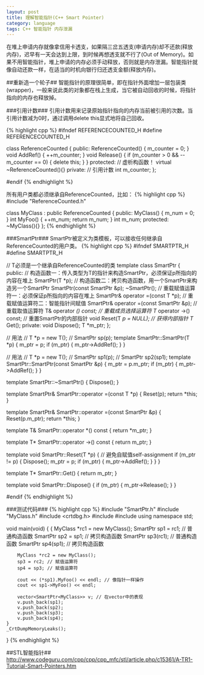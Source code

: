 ```yaml
---
layout: post
title: 理解智能指针(C++ Smart Pointer)
category: language
tags: C++ 智能指针 内存泄漏
---
```


在堆上申请内存就像拿信用卡透支，如果隔三岔五透支(申请内存)却不还款(释放内存)，迟早有一天会达到上限，到时候再想透支就不行了(Out of Memory)。如果不用智能指针，堆上申请的内存必须手动释放，否则就是内存泄漏。智能指针就像自动还款一样，在适当的时机向银行归还透支金额(释放内存)。

##重新造一个轮子##
智能指针的原理很简单，即在指针外面增加一层包装类(wrapper)，一般来说此类的对象都在栈上生成，当它被自动回收的时候，将指针指向的内存也释放掉。

###引用计数###
引用计数用来记录原始指针指向的内存当前被引用的次数。当引用计数减为0时，通过调用delete this显式地将自己回收。

{% highlight cpp %}
#ifndef REFERENCECOUNTED_H
#define REFERENCECOUNTED_H

class ReferenceCounted
{
public:
    ReferenceCounted()
    {
        m_counter = 0;
    }
    void AddRef()
    {
        ++m_counter;
    }
    void Release()
    {
        if (m_counter > 0 && --m_counter == 0)
        {
            delete this;
        }
    }
protected:
    // 虚析构函数！
    virtual ~ReferenceCounted(){}
private:
    // 引用计数
    int m_counter;
};

#endif
{% endhighlight %}

所有用户类都必须继承自ReferenceCounted，比如：
{% highlight cpp %}
#include "ReferenceCounted.h"

class MyClass : public ReferenceCounted
{
public:
    MyClass()
    {
        m_num = 0;
    }
    int MyFoo()
    {
        ++m_num;
        return m_num;
    }
    int m_num;
protected:
    ~MyClass(){}
};
{% endhighlight %}

###SmartPtr###
SmartPtr被定义为类模板，可以接收任何继承自ReferenceCounted的用户类。
{% highlight cpp %}
#ifndef SMARTPTR_H
#define SMARTPTR_H

// T必须是一个继承自ReferenceCounted的类
template <class T>
class SmartPtr
{
public:
    // 构造函数一：传入类型为T的指针来构造SmartPtr，必须保证p所指向的内容在堆上
    SmartPtr(T *p);
    // 构造函数二：拷贝构造函数，用一个SmartPtr来构造另一个SmartPtr
    SmartPtr(const SmartPtr<T> &p);
    ~SmartPtr();
    // 重载赋值运算符一：必须保证p所指向的内容在堆上
    SmartPtr& operator =(const T *p);
    // 重载赋值运算符二：智能指针间赋值
    SmartPtr& operator =(const SmartPtr<T> &p);
    // 重载取值运算符
    T& operator *() const;
    // 重载成员选择运算符
    T* operator ->() const;
    // 重置SmartPtr的内部指针
    void Reset(T *p = NULL);
    // 获得内部指针
    T* Get();
private:
    void Dispose();
    T *m_ptr;
};

// 用法
// T *p = new T();
// SmartPtr<T> sp(p);
template <class T>
SmartPtr<T>::SmartPtr(T *p)
{
    m_ptr = p;
    if (m_ptr)
    {
        m_ptr->AddRef();
    }
}

// 用法
// T *p = new T();
// SmartPtr<T> sp1(p);
// SmartPtr<T> sp2(sp1);
template <class T>
SmartPtr<T>::SmartPtr(const SmartPtr<T> &p)
{
    m_ptr = p.m_ptr;
    if (m_ptr)
    {
        m_ptr->AddRef();
    }
}

template <class T>
SmartPtr<T>::~SmartPtr()
{
    Dispose();
}

template <class T>
SmartPtr<T>& SmartPtr<T>::operator =(const T *p)
{
    Reset(p);
    return *this;
}

template <class T>
SmartPtr<T>& SmartPtr<T>::operator =(const SmartPtr<T> &p)
{
    Reset(p.m_ptr);
    return *this;
}

template <class T>
T& SmartPtr<T>::operator *() const
{
    return *m_ptr;
}

template <class T>
T* SmartPtr<T>::operator ->() const
{
    return m_ptr;
}

template <class T>
void SmartPtr<T>::Reset(T *p)
{
    // 避免自赋值self-assignment
    if (m_ptr != p)
    {
        Dispose();
        m_ptr = p;
        if (m_ptr)
        {
            m_ptr->AddRef();
        }
    }
}

template <class T>
T* SmartPtr<T>::Get()
{
    return m_ptr;
}

template <class T>
void SmartPtr<T>::Dispose()
{
    if (m_ptr)
    {
        m_ptr->Release();
    }
}

#endif
{% endhighlight %}

###测试代码###
{% highlight cpp %}
#include "SmartPtr.h"
#include "MyClass.h"
#include <crtdbg.h>
#include <vector>
#include <iostream>
using namespace std;

void main(void)
{
    {
        MyClass *rc1 = new MyClass();
        SmartPtr<MyClass> sp1 = rc1; // 普通构造函数
        SmartPtr<MyClass> sp2 = sp1; // 拷贝构造函数
        SmartPtr<MyClass> sp3(rc1); // 普通构造函数
        SmartPtr<MyClass> sp4(sp1); // 拷贝构造函数

        MyClass *rc2 = new MyClass();
        sp3 = rc2; // 赋值运算符
        sp4 = sp3; // 赋值运算符

        cout << (*sp1).MyFoo() << endl; // 像指针一样操作
        cout << sp1->MyFoo() << endl;

        vector<SmartPtr<MyClass>> v; // 在vector中的表现
        v.push_back(sp1);
        v.push_back(sp2);
        v.push_back(sp3);
        v.push_back(sp4);
    }
    _CrtDumpMemoryLeaks();
}
{% endhighlight %}

##STL智能指针##
http://www.codeguru.com/cpp/cpp/cpp_mfc/stl/article.php/c15361/A-TR1-Tutorial-Smart-Pointers.htm

